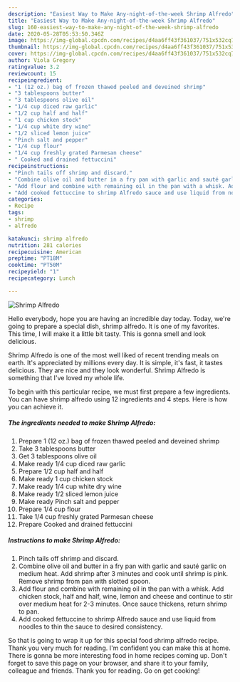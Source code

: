 ```yaml
---
description: "Easiest Way to Make Any-night-of-the-week Shrimp Alfredo"
title: "Easiest Way to Make Any-night-of-the-week Shrimp Alfredo"
slug: 160-easiest-way-to-make-any-night-of-the-week-shrimp-alfredo
date: 2020-05-28T05:53:50.346Z
image: https://img-global.cpcdn.com/recipes/d4aa6ff43f361037/751x532cq70/shrimp-alfredo-recipe-main-photo.jpg
thumbnail: https://img-global.cpcdn.com/recipes/d4aa6ff43f361037/751x532cq70/shrimp-alfredo-recipe-main-photo.jpg
cover: https://img-global.cpcdn.com/recipes/d4aa6ff43f361037/751x532cq70/shrimp-alfredo-recipe-main-photo.jpg
author: Viola Gregory
ratingvalue: 3.2
reviewcount: 15
recipeingredient:
- "1 (12 oz.) bag of frozen thawed peeled and deveined shrimp"
- "3 tablespoons butter"
- "3 tablespoons olive oil"
- "1/4 cup diced raw garlic"
- "1/2 cup half and half"
- "1 cup chicken stock"
- "1/4 cup white dry wine"
- "1/2 sliced lemon juice"
- "Pinch salt and pepper"
- "1/4 cup flour"
- "1/4 cup freshly grated Parmesan cheese"
- " Cooked and drained fettuccini"
recipeinstructions:
- "Pinch tails off shrimp and discard."
- "Combine olive oil and butter in a fry pan with garlic and sauté garlic on medium heat. Add shrimp after 3 minutes and cook until shrimp is pink. Remove shrimp from pan with slotted spoon."
- "Add flour and combine with remaining oil in the pan with a whisk. Add chicken stock, half and half, wine, lemon and cheese and continue to stir over medium heat for 2-3 minutes. Once sauce thickens, return shrimp to pan."
- "Add cooked fettuccine to shrimp Alfredo sauce and use liquid from noodles to thin the sauce to desired consistency."
categories:
- Recipe
tags:
- shrimp
- alfredo

katakunci: shrimp alfredo 
nutrition: 281 calories
recipecuisine: American
preptime: "PT18M"
cooktime: "PT50M"
recipeyield: "1"
recipecategory: Lunch

---
```



![Shrimp Alfredo](https://img-global.cpcdn.com/recipes/d4aa6ff43f361037/751x532cq70/shrimp-alfredo-recipe-main-photo.jpg)

Hello everybody, hope you are having an incredible day today. Today, we're going to prepare a special dish, shrimp alfredo. It is one of my favorites. This time, I will make it a little bit tasty. This is gonna smell and look delicious.

Shrimp Alfredo is one of the most well liked of recent trending meals on earth. It's appreciated by millions every day. It is simple, it's fast, it tastes delicious. They are nice and they look wonderful. Shrimp Alfredo is something that I've loved my whole life.




To begin with this particular recipe, we must first prepare a few ingredients. You can have shrimp alfredo using 12 ingredients and 4 steps. Here is how you can achieve it.

<!--inarticleads1-->

##### The ingredients needed to make Shrimp Alfredo:

1. Prepare 1 (12 oz.) bag of frozen thawed peeled and deveined shrimp
1. Take 3 tablespoons butter
1. Get 3 tablespoons olive oil
1. Make ready 1/4 cup diced raw garlic
1. Prepare 1/2 cup half and half
1. Make ready 1 cup chicken stock
1. Make ready 1/4 cup white dry wine
1. Make ready 1/2 sliced lemon juice
1. Make ready Pinch salt and pepper
1. Prepare 1/4 cup flour
1. Take 1/4 cup freshly grated Parmesan cheese
1. Prepare  Cooked and drained fettuccini




<!--inarticleads2-->

##### Instructions to make Shrimp Alfredo:

1. Pinch tails off shrimp and discard.
1. Combine olive oil and butter in a fry pan with garlic and sauté garlic on medium heat. Add shrimp after 3 minutes and cook until shrimp is pink. Remove shrimp from pan with slotted spoon.
1. Add flour and combine with remaining oil in the pan with a whisk. Add chicken stock, half and half, wine, lemon and cheese and continue to stir over medium heat for 2-3 minutes. Once sauce thickens, return shrimp to pan.
1. Add cooked fettuccine to shrimp Alfredo sauce and use liquid from noodles to thin the sauce to desired consistency.




So that is going to wrap it up for this special food shrimp alfredo recipe. Thank you very much for reading. I'm confident you can make this at home. There is gonna be more interesting food in home recipes coming up. Don't forget to save this page on your browser, and share it to your family, colleague and friends. Thank you for reading. Go on get cooking!
